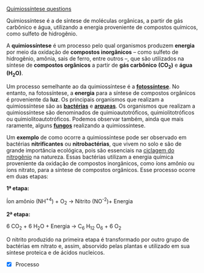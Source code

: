 [Quimiossíntese questions](Quimioss%C3%ADntese%20questions.md)

Quimiossíntese é a de síntese de moléculas orgânicas, a partir de gás carbônico e água, utilizando a energia proveniente de compostos químicos, como sulfeto de hidrogênio.

A **quimiossíntese** é um processo pelo qual organismos produzem **energia** por meio da oxidação de **compostos inorgânicos** – como sulfeto de hidrogênio, amônia, sais de ferro, entre outros –, que são utilizados na síntese de **compostos orgânicos** a partir de **gás carbônico** **(CO<sub>2</sub>)** e **água (H<sub>2</sub>O)**.

Um processo semelhante ao da quimiossíntese é a [**fotossíntese**](https://www.biologianet.com/botanica/reacoes-fotossintese.htm). No entanto, na fotossíntese, a **energia** para a síntese de compostos orgânicos é proveniente da **luz**. Os principais organismos que realizam a quimiossíntese são as **[bactérias](https://www.biologianet.com/biodiversidade/reino-ou-dominio-bacteria.htm)** e **[arqueas](https://www.biologianet.com/biodiversidade/arqueas-arqueobacterias.htm)**. Os organismos que realizam a quimiossíntese são denominados de quimioautotróficos, quimiolitotróficos ou quimiolitoautotróficos. Podemos observar também, ainda que mais raramente, alguns **[fungos](https://www.biologianet.com/biodiversidade/fungos.htm)** realizando a quimiossíntese.

Um **exemplo** de como ocorre a quimiossíntese pode ser observado em bactérias **nitrificantes** ou **nitrobactérias**, que vivem no solo e são de grande importância ecológica, pois são essenciais na [ciclagem do nitrogênio](https://www.biologianet.com/ecologia/ciclo-nitrogenio.htm) na natureza. Essas bactérias utilizam a energia química proveniente da oxidação de compostos inorgânicos, como íons amônio ou íons nitrato, para a síntese de compostos orgânicos. Esse processo ocorre em duas etapas:

**1ª etapa:**

Íon amônio (NH<sup>+4</sup>) + O<sub>2</sub> → Nitrito (NO<sup>-2</sup>)+ Energia

**2ª etapa:**

6 CO<sub>2</sub> + 6 H<sub>2</sub>O + Energia → C<sub>6</sub> H<sub>12</sub> O<sub>6</sub> + 6 O<sub>2</sub>

O nitrito produzido na primeira etapa é transformado por outro grupo de bactérias em nitrato e, assim, absorvido pelas plantas e utilizado em sua síntese proteica e de ácidos nucleicos.
	
- [x] Processo